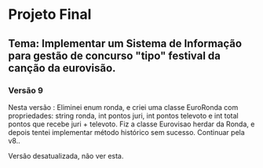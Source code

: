 # Projeto Final

## Tema: Implementar um Sistema de Informação para gestão de concurso "tipo" festival da canção da eurovisão.

### Versão 9

Nesta versão : 
Eliminei enum ronda, e criei uma classe EuroRonda com propriedades: string ronda, int pontos juri, int pontos televoto e int total pontos que recebe juri + televoto.
Fiz a classe Eurovisao herdar da Ronda, e depois tentei implementar método histórico sem sucesso. Continuar pela v8..

 Versão desatualizada, não ver esta.
